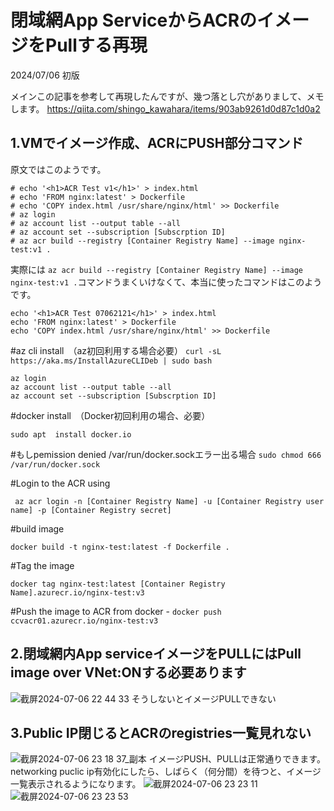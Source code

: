 # 閉域網App ServiceからACRのイメージをPullする再現
2024/07/06 初版

メインこの記事を参考して再現したんですが、幾つ落とし穴がありまして、メモします。
https://qiita.com/shingo_kawahara/items/903ab9261d0d87c1d0a2
## 1.VMでイメージ作成、ACRにPUSH部分コマンド
原文ではこのようです。
```
# echo '<h1>ACR Test v1</h1>' > index.html
# echo 'FROM nginx:latest' > Dockerfile
# echo 'COPY index.html /usr/share/nginx/html' >> Dockerfile
# az login
# az account list --output table --all
# az account set --subscription [Subscrption ID]
# az acr build --registry [Container Registry Name] --image nginx-test:v1 .
```
実際には
`az acr build --registry [Container Registry Name] --image nginx-test:v1 .`コマンドうまくいけなくて、本当に使ったコマンドはこのようです。
```
echo '<h1>ACR Test 07062121</h1>' > index.html
echo 'FROM nginx:latest' > Dockerfile
echo 'COPY index.html /usr/share/nginx/html' >> Dockerfile
```
#az cli install　（az初回利用する場合必要）
`
curl -sL https://aka.ms/InstallAzureCLIDeb | sudo bash
`
```
az login
az account list --output table --all
az account set --subscription [Subscrption ID]
```
#docker install　（Docker初回利用の場合、必要）

```sudo apt  install docker.io```

#もしpemission denied /var/run/docker.sockエラー出る場合
`sudo chmod 666 /var/run/docker.sock`

#Login to the ACR using 

`
az acr login -n [Container Registry Name] -u [Container Registry user name] -p [Container Registry secret]`

#build image

`docker build -t nginx-test:latest -f Dockerfile .`

#Tag the image 

`docker tag nginx-test:latest [Container Registry Name].azurecr.io/nginx-test:v3`

#Push the image to ACR from docker - 
`
docker push ccvacr01.azurecr.io/nginx-test:v3
`

## 2.閉域網内App serviceイメージをPULLにはPull image over VNet:ONする必要あります
![截屏2024-07-06 22 44 33](https://github.com/chloechloe/terraform-learn/assets/8857472/46e7a2a7-c5ce-446e-b7d8-15d149764fa9)
そうしないとイメージPULLできない

## 3.Public IP閉じるとACRのregistries一覧見れない
![截屏2024-07-06 23 18 37_副本](https://github.com/chloechloe/terraform-learn/assets/8857472/6fba35f8-f3f6-476b-911f-7302e5fc24d4)
イメージPUSH、PULLは正常通りできます。
networking puclic ip有効化にしたら、しばらく（何分間）を待つと、イメージ一覧表示されるようになります。
![截屏2024-07-06 23 23 11](https://github.com/chloechloe/terraform-learn/assets/8857472/3fff7c8e-0517-457b-b9a7-7aec34355bbd)
![截屏2024-07-06 23 23 53](https://github.com/chloechloe/terraform-learn/assets/8857472/f8af3eab-95a1-4221-96fc-408eaba77cf9)
